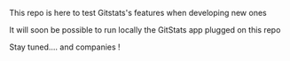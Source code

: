 This repo is here to test Gitstats's features when developing new ones

It will soon be possible to run locally the GitStats app plugged on this repo

Stay tuned.... and companies !
